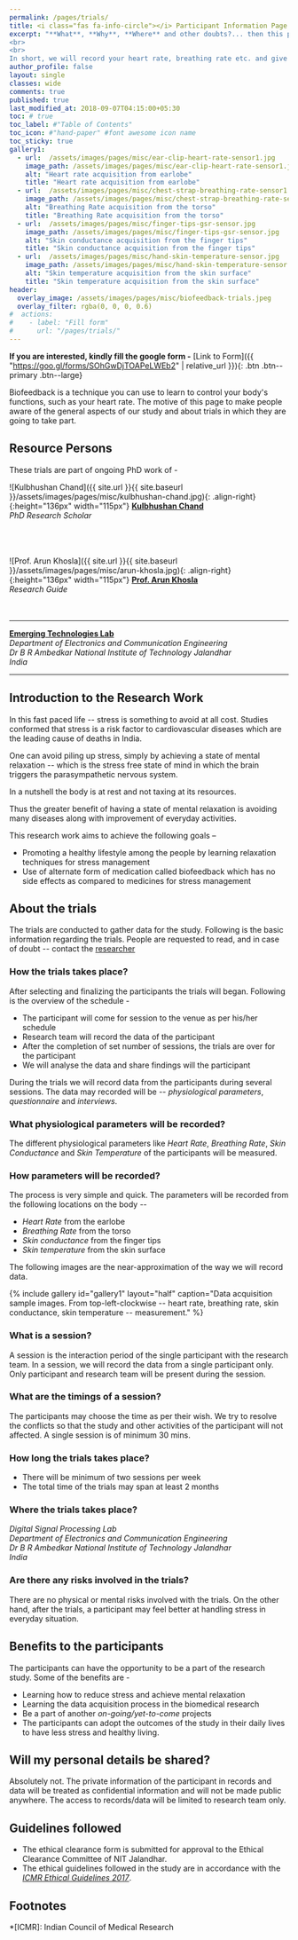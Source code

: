 ```yaml
---
permalink: /pages/trials/
title: <i class="fas fa-info-circle"></i> Participant Information Page
excerpt: "**What**, **Why**, **Where** and other doubts?... then this page is for you
<br>
<br>
In short, we will record your heart rate, breathing rate etc. and give you some puzzles to solve. We analyse the data and later share some **awesome facts** about you"
author_profile: false
layout: single
classes: wide
comments: true
published: true
last_modified_at: 2018-09-07T04:15:00+05:30
toc: # true
toc_label: #"Table of Contents"
toc_icon: #"hand-paper" #font awesome icon name
toc_sticky: true
gallery1:
  - url:  /assets/images/pages/misc/ear-clip-heart-rate-sensor1.jpg
    image_path: /assets/images/pages/misc/ear-clip-heart-rate-sensor1.jpg
    alt: "Heart rate acquisition from earlobe"
    title: "Heart rate acquisition from earlobe"  
  - url:  /assets/images/pages/misc/chest-strap-breathing-rate-sensor1.jpg
    image_path: /assets/images/pages/misc/chest-strap-breathing-rate-sensor1.jpg
    alt: "Breathing Rate acquisition from the torso"
    title: "Breathing Rate acquisition from the torso"  
  - url:  /assets/images/pages/misc/finger-tips-gsr-sensor.jpg
    image_path: /assets/images/pages/misc/finger-tips-gsr-sensor.jpg
    alt: "Skin conductance acquisition from the finger tips"
    title: "Skin conductance acquisition from the finger tips"  
  - url:  /assets/images/pages/misc/hand-skin-temperature-sensor.jpg
    image_path: /assets/images/pages/misc/hand-skin-temperature-sensor.jpg
    alt: "Skin temperature acquisition from the skin surface"
    title: "Skin temperature acquisition from the skin surface"  
header:
  overlay_image: /assets/images/pages/misc/biofeedback-trials.jpeg
  overlay_filter: rgba(0, 0, 0, 0.6)
#  actions:
#    - label: "Fill form"
#      url: "/pages/trials/"
---
```


**If you are interested, kindly fill the google form -**
[Link to Form]({{ "https://goo.gl/forms/SOhGwDjTOAPeLWEb2" | relative_url }}){: .btn .btn--primary .btn--large}

Biofeedback is a technique you can use to learn to control your body's functions, such as your heart rate. 
The motive of this page to make people aware of the general aspects of our study and about trials in which they are going to take part.  

## <i class="fas fa-user-circle"></i> Resource Persons

These trials are part of ongoing PhD work of -

![Kulbhushan Chand]({{ site.url }}{{ site.baseurl }}/assets/images/pages/misc/kulbhushan-chand.jpg){: .align-right}{:height="136px" width="115px"}
[**Kulbhushan Chand**](/about)  
*PhD Research Scholar*  
<br>  
<br> 

![Prof. Arun Khosla]({{ site.url }}{{ site.baseurl }}/assets/images/pages/misc/arun-khosla.jpg){: .align-right}{:height="136px" width="115px"}
[**Prof. Arun Khosla**](http://www.nitj.ac.in/index.php/nitj_cinfo/Faculty/38)  
*Research Guide*  
<br>
<br>

---
[**Emerging Technologies Lab**](http://www.nitj.ac.in/ece/)  
*Department of Electronics and Communication Engineering*  
*Dr B R Ambedkar National Institute of Technology Jalandhar*  
*India*

---

## <i class="fab fa-readme"></i> Introduction to the Research Work

In this fast paced life -- stress is something to avoid at all cost. Studies conformed that stress is a risk factor to cardiovascular diseases which are the leading cause of deaths in India. 

One can avoid piling up stress, simply by achieving a state of mental relaxation -- which is the stress free state of mind in which the brain triggers the parasympathetic nervous system.  

In a nutshell the body is at rest and not taxing at its resources. 

Thus the greater benefit of having a state of mental relaxation is avoiding many diseases along with improvement of everyday activities.  

This research work aims to achieve the following goals –  

- Promoting a healthy lifestyle among the people by learning relaxation techniques for stress management 
- Use of alternate form of medication called biofeedback which has no side effects as compared to medicines for stress management  

## <i class="fas fa-question-circle"></i> About the trials

The trials are conducted to gather data for the study. Following is the basic information regarding the trials. People are requested to read, and in case of doubt -- contact the [researcher](https://kulbhushan-chand.github.io/about)  

### How the trials takes place?

After selecting and finalizing the participants the trials will began. Following is the overview of the schedule -
- The participant will come for session to the venue as per his/her schedule
- Research team will record the data of the participant 
- After the completion of set number of sessions, the trials are over for the participant
- We will analyse the data and share findings will the participant 

During the trials we will record data from the participants during several sessions. The data may recorded will be -- *physiological parameters*, *questionnaire* and *interviews*.

### What physiological parameters will be recorded?

The different physiological parameters like *Heart Rate*, *Breathing Rate*, *Skin Conductance* and *Skin Temperature* of the participants will be measured. 

### How parameters will be recorded?

The process is very simple and quick. The parameters will be recorded from the following locations on the body --  
- *Heart Rate* from the earlobe
- *Breathing Rate* from the torso
- *Skin conductance* from the finger tips
- *Skin temperature* from the skin surface

The following images are the near-approximation of the way we will record data.

{% include gallery id="gallery1" layout="half" caption="Data acquisition sample images. From top-left-clockwise -- heart rate, breathing rate, skin conductance, skin temperature -- measurement." %}

### What is a session?

A session is the interaction period of the single participant with the research team. In a session, we will record the data from a single participant only. Only participant and research team will be present during the session. 

### What are the timings of a session?

The participants may choose the time as per their wish. We try to resolve the conflicts so that the study and other activities of the participant will not affected. A single session is of minimum 30 mins.

### How long the trials takes place?
- There will be minimum of two sessions per week
- The total time of the trials may span at least 2 months

### Where the trials takes place?

*Digital Signal Processing Lab*  
*Department of Electronics and Communication Engineering*  
*Dr B R Ambedkar National Institute of Technology Jalandhar*  
*India*

### Are there any risks involved in the trials?

There are no physical or mental risks involved with the trials. On the other hand, after the trials, a participant may feel better at handling stress in everyday situation.

## Benefits to the participants

The participants can have the opportunity to be a part of the research study. Some of the benefits are -
- Learning how to reduce stress and achieve mental relaxation
- Learning the data acquisition process in the biomedical research
- Be a part of another *on-going/yet-to-come* projects  
- The participants can adopt the outcomes of the study in their daily lives to have less stress and healthy living. 

## <i class="fas fa-exclamation-triangle"></i> Will my personal details be shared?

Absolutely not. The private information of the participant in records and data will be treated as confidential information and will not be made public anywhere. The access to records/data will be limited to research team only.

## <i class="fas fa-road"></i> Guidelines followed

- The ethical clearance form is submitted for approval to the Ethical Clearance Committee of NIT Jalandhar. 
- The ethical guidelines followed in the study are in accordance with the [*ICMR Ethical Guidelines 2017*](https://icmr.nic.in/guidelines).

## Footnotes

*[ICMR]: Indian Council of Medical Research

